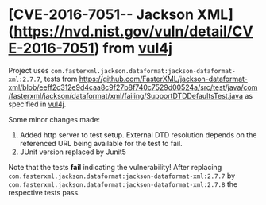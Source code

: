 # [CVE-2016-7051-- Jackson XML] (https://nvd.nist.gov/vuln/detail/CVE-2016-7051)  from [vul4j](https://github.com/tuhh-softsec/vul4j)

Project uses `com.fasterxml.jackson.dataformat:jackson-dataformat-xml:2.7.7`, tests from https://github.com/FasterXML/jackson-dataformat-xml/blob/eeff2c312e9d4caa8c9f27b8f740c7529d00524a/src/test/java/com/fasterxml/jackson/dataformat/xml/failing/SupportDTDDefaultsTest.java 
as specified in [vul4j](https://github.com/tuhh-softsec/vul4j).

Some minor changes made: 
1. Added http server to test setup. External DTD resolution depends on the referenced URL being available for the test to fail.
2. JUnit version replaced by Junit5

Note that the tests __fail__ indicating the vulnerability! After replacing `com.fasterxml.jackson.dataformat:jackson-dataformat-xml:2.7.7` by `com.fasterxml.jackson.dataformat:jackson-dataformat-xml:2.7.8`
the respective tests pass. 




  


 

 

